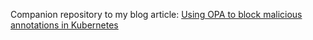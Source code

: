 Companion repository to my blog article: [Using OPA to block malicious annotations in Kubernetes](https://www.acritelli.com/blog/kubernetes-annotations-opa/)
